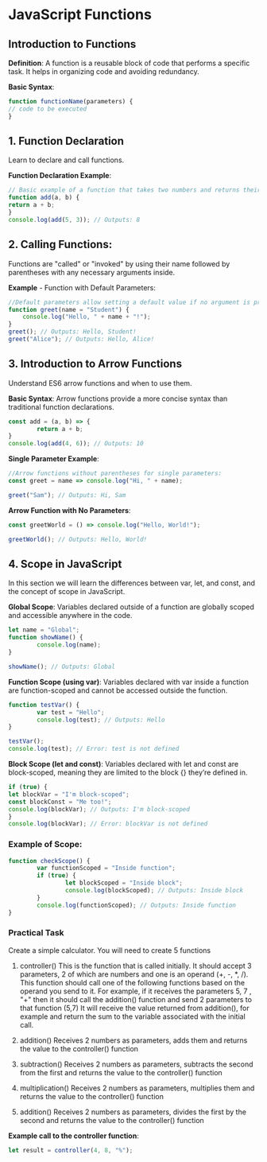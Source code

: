 # JavaScript Functions
## Introduction to Functions
**Definition**: A function is a reusable block of code that performs a specific task. It
helps in organizing code and avoiding redundancy.

**Basic Syntax**:
```javascript
function functionName(parameters) {
// code to be executed
}
```

## 1. Function Declaration
Learn to declare and call functions.

**Function Declaration Example**:
```javascript
// Basic example of a function that takes two numbers and returns their sum:
function add(a, b) {
return a + b;
}
console.log(add(5, 3)); // Outputs: 8
```

## 2. Calling Functions:
Functions are "called" or "invoked" by using their name followed by parentheses with any necessary arguments inside.

**Example** - Function with Default Parameters:
```javascript
//Default parameters allow setting a default value if no argument is provided.
function greet(name = "Student") {
    console.log("Hello, " + name + "!");
}
greet(); // Outputs: Hello, Student!
greet("Alice"); // Outputs: Hello, Alice!
```

## 3. Introduction to Arrow Functions
Understand ES6 arrow functions and when to use them.

**Basic Syntax**:
Arrow functions provide a more concise syntax than traditional function declarations.
```javascript
const add = (a, b) => {
        return a + b;
}
console.log(add(4, 6)); // Outputs: 10
```

**Single Parameter Example**:
```javascript
//Arrow functions without parentheses for single parameters:
const greet = name => console.log("Hi, " + name);

greet("Sam"); // Outputs: Hi, Sam
```

**Arrow Function with No Parameters**:
```javascript
const greetWorld = () => console.log("Hello, World!");

greetWorld(); // Outputs: Hello, World!
```

## 4. Scope in JavaScript
In this section we will learn the differences between var, let, and const, and the concept of scope in JavaScript.

**Global Scope**:
Variables declared outside of a function are globally scoped and accessible anywhere in the code.

```javascript
let name = "Global";
function showName() {
        console.log(name);
}

showName(); // Outputs: Global
```

**Function Scope (using var)**:
Variables declared with var inside a function are function-scoped and cannot be accessed outside the function.

```javascript
function testVar() {
        var test = "Hello";
        console.log(test); // Outputs: Hello
}

testVar();
console.log(test); // Error: test is not defined
```

**Block Scope (let and const)**:
Variables declared with let and const are block-scoped, meaning they are limited to the block {} they’re defined in.

```javascript
if (true) {
let blockVar = "I'm block-scoped";
const blockConst = "Me too!";
console.log(blockVar); // Outputs: I'm block-scoped
}
console.log(blockVar); // Error: blockVar is not defined
```

### Example of Scope:
```javascript
function checkScope() {
        var functionScoped = "Inside function";
        if (true) {
                let blockScoped = "Inside block";
                console.log(blockScoped); // Outputs: Inside block
        }
        console.log(functionScoped); // Outputs: Inside function
}
```

### Practical Task
Create a simple calculator. You will need to create 5 functions
1. controller() 
This is the function that is called initially. It should accept 3 parameters, 2 of which are numbers and one is an operand (+, -, *, /). 
This function should call one of the following functions based on the operand you send to it. For example, if it receives the parameters 5, 7 , "+" then it should call the addition() function and send 2 parameters to that function (5,7)
It will receive the value returned from addition(), for example and return the sum to the variable associated with the initial call.

2. addition() 
Receives 2 numbers as parameters, adds them and returns the value to the controller() function

3. subtraction() 
Receives 2 numbers as parameters, subtracts the second from the first and returns the value to the controller() function

2. multiplication() 
Receives 2 numbers as parameters, multiplies them and returns the value to the controller() function

2. addition() 
Receives 2 numbers as parameters, divides the first by the second and returns the value to the controller() function

**Example call to the controller function**:
```javascript
let result = controller(4, 8, "%");
```
